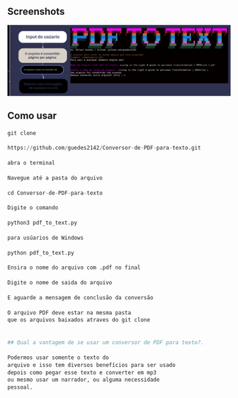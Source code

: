 
## Screenshots

![App Screenshot](https://raw.githubusercontent.com/guedes2142/Conversor-de-PDF-para-texto/main/Screenshot%20from%202023-03-22%2015-28-26.png)

## Como usar
```Python
git clone

https://github.com/guedes2142/Conversor-de-PDF-para-texto.git

abra o terminal

Navegue até a pasta do arquivo

cd Conversor-de-PDF-para-texto

Digite o comando

python3 pdf_to_text.py 

para usúarios de Windows

python pdf_to_text.py 

Ensira o nome do arquivo com .pdf no final

Digite o nome de saida do arquivo

E aguarde a mensagem de conclusão da conversão

O arquivo PDF deve estar na mesma pasta
que os arquivos baixados atraves do git clone


## Qual a vantagem de se usar um conversor de PDF para texto?.

Podermos usar somente o texto do
arquivo e isso tem diversos benefícios para ser usado
depois como pegar esse texto e converter em mp3
ou mesmo usar um narrador, ou alguma necessidade
pessoal.
